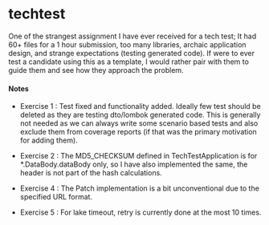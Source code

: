 # techtest

One of the strangest assignment I have ever received for a tech test; It had 60+ files for a 1 hour submission, too many libraries, archaic application design, and strange expectations (testing generated code). If were to ever test a candidate using this as a template, I would rather pair with them to guide them and see how they approach the problem. 

 
#### Notes
* Exercise 1 : Test fixed and functionality added. Ideally few test should be deleted as they
are testing dto/lombok generated code. This is generally not needed as we can always write some scenario based
tests and also exclude them from coverage reports (if that was the primary motivation for adding them).

* Exercise 2 : The MD5_CHECKSUM defined in TechTestApplication is for *.DataBody.dataBody only, so I have also
 implemented the same, the header is not part of the hash calculations. 

* Exercise 4 : The Patch implementation is a bit unconventional due to the specified URL format. 

* Exercise 5 : For lake timeout, retry is currently done at the most 10 times. 
